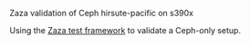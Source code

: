 Zaza validation of Ceph hirsute-pacific on s390x

Using the [Zaza test framework](https://github.com/openstack-charmers/zaza) to
validate a Ceph-only setup.
